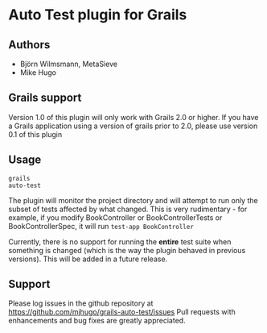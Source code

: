 # Auto Test plugin for Grails

## Authors

- Björn Wilmsmann, MetaSieve
- Mike Hugo

## Grails support

Version 1.0 of this plugin will only work with Grails 2.0 or higher.  If you have a Grails application using a version of grails prior to 2.0, please use version 0.1 of this plugin

## Usage

```
grails
auto-test
```

The plugin will monitor the project directory and will attempt to run only the subset of tests affected by what changed.  This is very rudimentary - for example, if you modify BookController or BookControllerTests or BookControllerSpec, it will run `test-app BookController`

Currently, there is no support for running the __entire__ test suite when something is changed (which is the way the plugin behaved in previous versions).  This will be added in a future release.

## Support

Please log issues in the github repository at https://github.com/mjhugo/grails-auto-test/issues  Pull requests with enhancements and bug fixes are greatly appreciated.